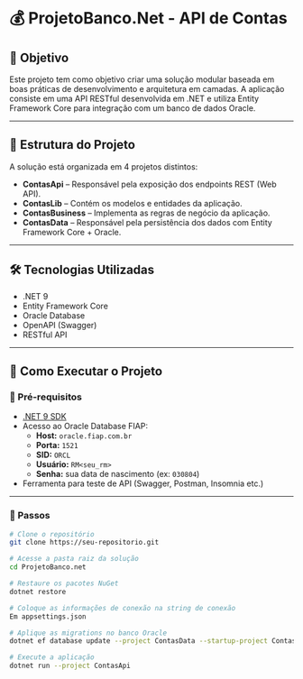 # 💰 ProjetoBanco.Net - API de Contas

## 🎯 Objetivo

Este projeto tem como objetivo criar uma solução modular baseada em boas práticas de desenvolvimento e arquitetura em camadas. A aplicação consiste em uma API RESTful desenvolvida em .NET e utiliza Entity Framework Core para integração com um banco de dados Oracle.

---

## 🧱 Estrutura do Projeto

A solução está organizada em 4 projetos distintos:

- **ContasApi** – Responsável pela exposição dos endpoints REST (Web API).
- **ContasLib** – Contém os modelos e entidades da aplicação.
- **ContasBusiness** – Implementa as regras de negócio da aplicação.
- **ContasData** – Responsável pela persistência dos dados com Entity Framework Core + Oracle.

---

## 🛠️ Tecnologias Utilizadas

- .NET 9
- Entity Framework Core
- Oracle Database
- OpenAPI (Swagger)
- RESTful API

---

## 🚀 Como Executar o Projeto

### 🔧 Pré-requisitos

- [.NET 9 SDK](https://dotnet.microsoft.com/en-us/download/dotnet/9.0)
- Acesso ao Oracle Database FIAP:
  - **Host:** `oracle.fiap.com.br`
  - **Porta:** `1521`
  - **SID:** `ORCL`
  - **Usuário:** `RM<seu_rm>`
  - **Senha:** sua data de nascimento (ex: `030804`)
- Ferramenta para teste de API (Swagger, Postman, Insomnia etc.)

---

### 🏁 Passos

```bash
# Clone o repositório
git clone https://seu-repositorio.git

# Acesse a pasta raiz da solução
cd ProjetoBanco.net

# Restaure os pacotes NuGet
dotnet restore

# Coloque as informações de conexão na string de conexão
Em appsettings.json

# Aplique as migrations no banco Oracle
dotnet ef database update --project ContasData --startup-project ContasApi

# Execute a aplicação
dotnet run --project ContasApi
